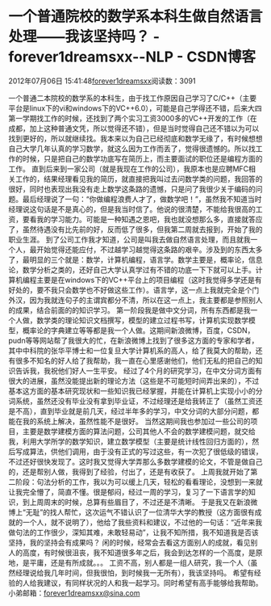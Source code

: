 
# 一个普通院校的数学系本科生做自然语言处理——我该坚持吗？ - forever1dreamsxx--NLP - CSDN博客


2012年07月06日 15:41:48[forever1dreamsxx](https://me.csdn.net/forever1dreamsxx)阅读数：3091


一个普通二本院校的数学系的本科生，由于找工作原因自己学习了C/C++（主要平台是linux下的vi和windows下的VC++6.0），可能是自己学得还不错，后来大四第一学期找工作的时候，还找到了两个实习工资3000多的VC++开发的工作（在成都，加上这种普通文凭，所以觉得还不错），但是当时觉得自己还不错以为可以找到更好的，所以就继续找。我本来以为自己已经彻底和数学无缘了，有时候想想自己大学几年认真的学习数学，就这么因为工作而丢了，觉得很遗憾的。所以找工作的时候，只是把自己的数学功底写在简历上，而主要面试的职位还是编程方面的工作。
直到后来到一家公司（就是我现在工作的公司），我原本也是应聘MFC相关工作的，结果经理看见我的简历，就直接把我叫过去问数学类的问题，我回答的很好，同时也表现出我没有走上数学这条路的遗憾，只是问了我很少关于编码的问题。最后经理说了一句：“你做编程浪费人才了，做数学吧！”，虽然我不知道当时经理说这句话是不是真心的，但是我当时信了。他说的很清楚，不能给我很高的工资，要看我的学习能力。可能是一种知遇之恩吧，我也就没想那么多，直接就答应了，虽然待遇没有比先前的好，反而低了很多，但我第二周就去报到，开始了我的职业生涯。
到了公司工作我才知道，公司是叫我去做自然语言处理，而且就我一个人，最开始觉得还能应付，不过越学习越觉得这条路的艰辛。涉及到的东西太多了，最明显的三个就是：数学，计算机编程，语言学。数学主要是，概率论，信息论，数学分析之类的，还好自己大学认真学过有不错的功底一下下就可以上手。计算机编程主要是在windows下的VC++平台上的项目编程（这时我觉得多学还是有好处的，要不我只会数学也不好做这些工作）。语言学，这一点上我就完全是个门外汉，因为我就连句子的主谓宾都分不清，所以在这一点上，我主要都是参照别人的成果，结合前面的的知识学习。
第一阶段我是做中文分词，所有东西都是我一个人做，数学类的理论知识文档撰写，模型的建立过程书写，计算机实现数学模型，概率论的字典建立等等都是我一个人做。这期间新浪微博，百度，CSDN，pudn等等网站帮了我很大的忙，在新浪微博上找到了很多这方面的专家和学者，其中中科院的张华平博士和一位复旦大学计算机系的高人，给了我莫大的帮助，还有很多不知名的好人给了我帮助，我一直在心里感谢他们，他们无私的把自己的知识告诉我，我祝他们好人一生平安。
经过了4个月的研究学习，在中文分词方面有很大的进展，虽然没能提出新的理论方法（这些是不可能短时间弄出来的），不过基本这方面的基本研究现状和一些知识我已经掌握，并能在计算机上实现小小的分词系统，虽然还没有毕业没有拿到毕业证，不过经理还是给我转正了（虽然工资还是不高），直到毕业就是前几天，经过半年多的学习，中文分词的大部分问题，都能在我的系统上解决，虽然性能不是很好。
当然这期间我也参加过一些公司的项目，主要是数学建模方面的算法问题，公司其他人不会的数学建模问题，就交给我，利用大学所学的数学知识，建立数学模型（主要是统计线性回归方面的），然后写成算法，供他们调用，由于没有正式的写过这些，有一次犯了很低级的错误，不过还好很快发现了。这时我又觉得大学弄那么多数学建模的论文，不管是做自己的，还是帮别人做，我得到了经验，付出了，还是有收获了。
上周我就开始了第二阶段：句法分析的工作，我以为可以缓上几天，轻松的看看理论，没想到一来就让我完全懵了，简直不懂。很是郁闷，经过一周的学习，复习了一下语言学的知识，到上周周末的时候，总算有些眉目了，不过还是不清晰。
于是我又在新浪微博上“无耻”的找人帮忙，这次运气不错认识了一位清华大学的教授（这方面很有成就的一个人，就不说明了），他给了我些资料和建议，不过他的一句话：“近年来我做句法的工作很少，深知其难，未敢轻易动”，让我不知所措，我不知道我是否该坚持，我的坚持会有成果吗？
闲的时候，经常会去看这方面别人的成就，看见别人的高度，有时候很沮丧，我不知道很多年之后，我会到达怎样的一个高度，是原地，是平庸，还是有所成就。。。
工资不高，别人都是一组人研究，我一个人（虽然经理说给我几年时间，但我很怕，到时候我一无所有），我该坚持吗。
希望有经验的人给我建议，有同样状况的人和我一起学习。同时希望有高手能够给我帮助。
小弟邮箱：[forever1dreamsxx@sina.com](mailto:forever1dreamsxx@sina.com)

